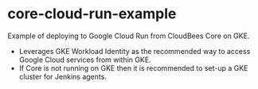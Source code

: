 # core-cloud-run-example
Example of deploying to Google Cloud Run from CloudBees Core on GKE.

- Leverages GKE Workload Identity as the recommended way to access Google Cloud services from within GKE.
- If Core is not running on GKE then it is recommended to set-up a GKE cluster for Jenkins agents.


